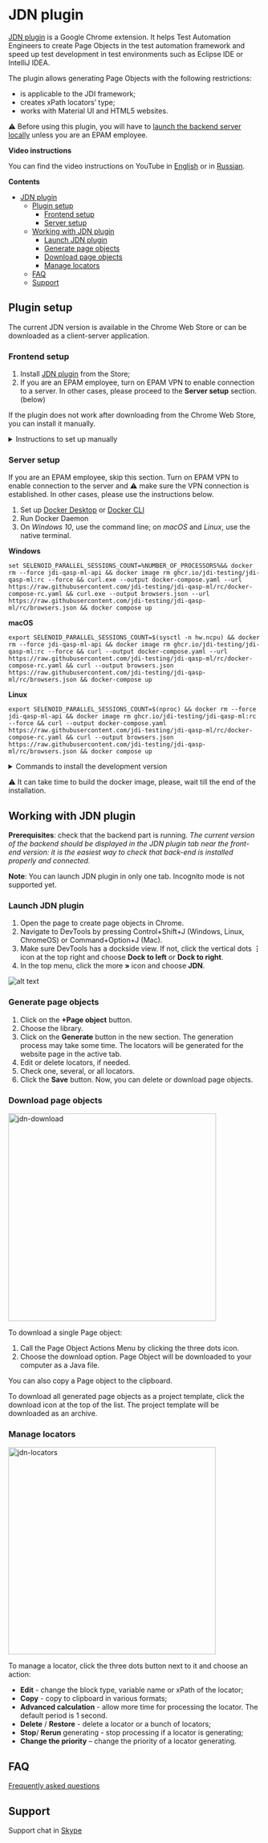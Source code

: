 # JDN plugin

[JDN plugin](https://chrome.google.com/webstore/detail/jdn/dldagjdnndapekahhbpeemjifghccldg) is a Google Chrome extension. It helps Test Automation Engineers to create Page Objects in the test automation framework and speed up test development in test environments such as Eclipse IDE or IntelliJ IDEA.

The plugin allows generating Page Objects with the following restrictions:
-	is applicable to the JDI framework;
-	creates xPath locators’ type;
-	works with Material UI and HTML5 websites.

:warning: Before using this plugin, you will have to [launch the backend server locally](#server-setup) unless you are an EPAM employee.

**Video instructions**

You can find the video instructions on YouTube in [English](https://www.youtube.com/watch?v=b2o6R98icRU) or in [Russian](https://www.youtube.com/watch?v=FJWJjxmJUMw).

**Contents**

- [JDN plugin](#jdn-plugin)
  - [Plugin setup](#plugin-setup)
    - [Frontend setup](#frontend-setup)
    - [Server setup](#server-setup)
  - [Working with JDN plugin](#working-with-jdn-plugin)
    - [Launch JDN plugin](#launch-jdn-plugin)
    - [Generate page objects](#generate-page-objects)
    - [Download page objects](#download-page-objects)
    - [Manage locators](#manage-locators)
  - [FAQ](#faq)
  - [Support](#support)

## Plugin setup
The current JDN version is available in the Chrome Web Store or can be downloaded as a client-server application.

### Frontend setup

1.	Install [JDN plugin](https://chrome.google.com/webstore/detail/jdn/dldagjdnndapekahhbpeemjifghccldg) from the Store;
2.	If you are an EPAM employee, turn on EPAM VPN to enable connection to a server. In other cases, please proceed to the **Server setup** section. (below)

If the plugin does not work after downloading from the Chrome Web Store, you can install it manually.

<details>
  <summary>Instructions to set up manually</summary>
  
*It is recommended to use the version from [Chrome Web store](https://chrome.google.com/webstore/detail/jdn/dldagjdnndapekahhbpeemjifghccldg).*  
1. [Download](https://github.com/jdi-testing/jdn-ai/releases?q=release) the latest release of the plugin.
   *  For the developer team only: [Download](https://github.com/jdi-testing/jdn-ai/releases) the latest build (you need a .zip file named like the needed JDN version).
2. Unpack the content to a local folder (the result folder name is `dist`).
3. Open Chrome Settings → choose the option “More tools” → choose the option Extensions → turn on the Developer mode → click “Load unpacked”.
4. Select the `dist` folder with the plugin on the subfolder's level.
5. Open Chrome developer tools via F12 (fn+f12) hotkey. The JDN tab is added as the last tab of DevTools.
</details>

### Server setup

If you are an EPAM employee, skip this section. Turn on EPAM VPN to enable connection to the server and :warning: make sure the VPN connection is established. In other cases, please use the instructions below.

1. Set up [Docker Desktop](https://www.docker.com/products/docker-desktop) or [Docker CLI](https://www.docker.com/products/cli)
2. Run Docker Daemon   
3. On _Windows 10_, use the command line; on _macOS_ and _Linux_, use the native terminal.

**Windows**
```shell
set SELENOID_PARALLEL_SESSIONS_COUNT=%NUMBER_OF_PROCESSORS%&& docker rm --force jdi-qasp-ml-api && docker image rm ghcr.io/jdi-testing/jdi-qasp-ml:rc --force && curl.exe --output docker-compose.yaml --url https://raw.githubusercontent.com/jdi-testing/jdi-qasp-ml/rc/docker-compose-rc.yaml && curl.exe --output browsers.json --url https://raw.githubusercontent.com/jdi-testing/jdi-qasp-ml/rc/browsers.json && docker compose up
```
**macOS**
```shell
export SELENOID_PARALLEL_SESSIONS_COUNT=$(sysctl -n hw.ncpu) && docker rm --force jdi-qasp-ml-api && docker image rm ghcr.io/jdi-testing/jdi-qasp-ml:rc --force && curl --output docker-compose.yaml --url https://raw.githubusercontent.com/jdi-testing/jdi-qasp-ml/rc/docker-compose-rc.yaml && curl --output browsers.json https://raw.githubusercontent.com/jdi-testing/jdi-qasp-ml/rc/browsers.json && docker-compose up
```
**Linux**
```shell
export SELENOID_PARALLEL_SESSIONS_COUNT=$(nproc) && docker rm --force jdi-qasp-ml-api && docker image rm ghcr.io/jdi-testing/jdi-qasp-ml:rc --force && curl --output docker-compose.yaml https://raw.githubusercontent.com/jdi-testing/jdi-qasp-ml/rc/docker-compose-rc.yaml && curl --output browsers.json https://raw.githubusercontent.com/jdi-testing/jdi-qasp-ml/rc/browsers.json && docker compose up
```

<details>
  <summary>Commands to install the development version</summary>
  
**Windows**
```shell
set SELENOID_PARALLEL_SESSIONS_COUNT=%NUMBER_OF_PROCESSORS%&& docker rm --force jdi-qasp-ml-api && docker image rm ghcr.io/jdi-testing/jdi-qasp-ml:latest --force && curl.exe --output docker-compose.yaml --url https://raw.githubusercontent.com/jdi-testing/jdi-qasp-ml/develop/docker-compose.yaml && curl.exe --output browsers.json --url https://raw.githubusercontent.com/jdi-testing/jdi-qasp-ml/develop/browsers.json && docker compose up
```
**macOS**
```shell
export SELENOID_PARALLEL_SESSIONS_COUNT=$(sysctl -n hw.ncpu) && docker rm --force jdi-qasp-ml-api && docker image rm ghcr.io/jdi-testing/jdi-qasp-ml:latest --force && curl --output docker-compose.yaml https://raw.githubusercontent.com/jdi-testing/jdi-qasp-ml/develop/docker-compose.yaml && curl --output browsers.json https://raw.githubusercontent.com/jdi-testing/jdi-qasp-ml/develop/browsers.json && docker-compose up
```
**Linux**
```shell
export SELENOID_PARALLEL_SESSIONS_COUNT=$(nproc) && docker rm --force jdi-qasp-ml-api && docker image rm ghcr.io/jdi-testing/jdi-qasp-ml:latest --force && curl --output docker-compose.yaml https://raw.githubusercontent.com/jdi-testing/jdi-qasp-ml/develop/docker-compose.yaml && curl --output browsers.json https://raw.githubusercontent.com/jdi-testing/jdi-qasp-ml/develop/browsers.json && docker compose up
```

</details>

:warning: It can take time to build the docker image, please, wait till the end of the installation.

## Working with JDN plugin

**Prerequisites**: check that the backend part is running. *The current version of the backend should be displayed in the JDN plugin tab near the front-end version: it is the easiest way to check that back-end is installed properly and connected.*

**Note**: You can launch JDN plugin in only one tab. Incognito mode is not supported yet.

### Launch JDN plugin

1. Open the page to create page objects in Chrome.
2. Navigate to DevTools by pressing Control+Shift+J (Windows, Linux, ChromeOS) or Command+Option+J (Mac).
3. Make sure DevTools has a dockside view. If not, click the vertical dots **⋮** icon at the top right and choose **Dock to left** or **Dock to right**.
4. In the top menu, click the more **»** icon and choose **JDN**.

![alt text](https://user-images.githubusercontent.com/53625116/192780907-6fdd41f4-cbbf-4335-b1fe-9db2da2f10af.png)


### Generate page objects
1. Click on the **+Page object** button.
2. Choose the library.
3. Click on the **Generate** button in the new section. 
The generation process may take some time. The locators will be generated for the website page in the active tab.
4. Edit or delete locators, if needed.
5. Check one, several, or all locators.
6. Click the **Save** button. Now, you can delete or download page objects.

### Download page objects

<img width="414" alt="jdn-download" src="https://user-images.githubusercontent.com/92522442/220601858-2c9b7f7c-c8f8-4b98-ac6e-907fb54fc0a3.png">

To download a single Page object:
1. Call the Page Object Actions Menu by clicking the three dots icon.
2. Choose the download option. Page Object will be downloaded to your computer as a Java file.

You can also copy a Page object to the clipboard.

To download all generated page objects as a project template, click the download icon at the top of the list. The project template will be downloaded as an archive.

### Manage locators

<img width="413" alt="jdn-locators" src="https://user-images.githubusercontent.com/92522442/220602083-76c1c4e1-5104-4f02-8724-c10328c5284f.png">

To manage a locator, click the three dots button next to it and choose an action:

- **Edit** - change the block type, variable name or xPath of the locator;
- **Copy** - copy to clipboard in various formats;
- **Advanced calculation** - allow more time for processing the locator. The default period is 1 second.
- **Delete** / **Restore** - delete a locator or a bunch of locators;
- **Stop**/ **Rerun** generating - stop processing if a locator is generating;
-	**Change the priority** – change the priority of a locator generating.

## FAQ
[Frequently asked questions](https://jdi-family.atlassian.net/l/cp/cV133esQ)
## Support
Support chat in [Skype](https://join.skype.com/clvyVvnZvWqc)

